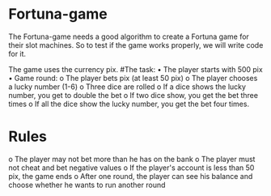 # Fortuna-game

The Fortuna-game needs a good algorithm to create a Fortuna game for their slot machines.
So to test if the game works properly, we will write code for it.

The game uses the currency pix.
#The task:
• The player starts with 500 pix
• Game round:
o The player bets pix (at least 50 pix)
o The player chooses a lucky number (1-6)
o Three dice are rolled
o If a dice shows the lucky number, you get to double the bet
o If two dice show, you get the bet three times
o If all the dice show the lucky number, you get the bet four times.

# Rules
o The player may not bet more than he has on the bank
o The player must not cheat and bet negative values
o If the player's account is less than 50 pix, the game ends
o After one round, the player can see his balance and choose whether he wants to run another round
